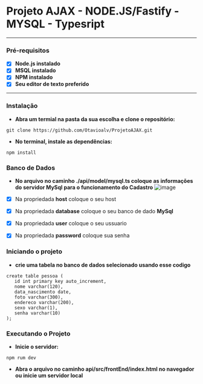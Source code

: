 # Projeto AJAX - NODE.JS/Fastify - MYSQL - Typesript
---
### Pré-requisitos

- [x] **Node.js instalado**
- [x] **MSQL instalado**
- [x] **NPM instalado**
- [x] **Seu editor de texto preferido**
---

### Instalação

* **Abra um termial na pasta da sua escolha e clone o repositório:**
```
git clone https://github.com/Otavioalv/ProjetoAJAX.git
```

* **No terminal, instale as dependências:**
```
npm install
```

### Banco de Dados
* **No arquivo no caminho ./api/model/mysql.ts coloque as informações do servidor MySql para o funcionamento do Cadastro**
![image](https://github.com/Otavioalv/ProjetoAJAX/assets/107057360/a6d4642b-0d8e-4f1f-941f-1deeb2a01cc7)

- [x] Na propriedada <b>host</b> coloque o seu host
- [x] Na propriedada <b>database</b> coloque o seu banco de dado <b>MySql</b>
- [x] Na propriedada <b>user</b> coloque o seu ussuario
- [x] Na propriedada <b>password</b> coloque sua senha


### Iniciando o projeto
* **crie uma tabela no banco de dados selecionado usando esse codigo**
```
create table pessoa (
   id int primary key auto_increment, 
   nome varchar(120), 
   data_nascimento date, 
   foto varchar(300), 
   endereco varchar(200),
   sexo varchar(1),
   senha varchar(10)
);
```

### Executando o Projeto
* **Inicie o servidor:**

```
npm rum dev
```

* **Abra o arquivo no caminho api/src/frontEnd/index.html no navegador ou inicie um servidor local**

